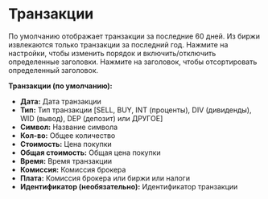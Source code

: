 # **Транзакции**

По умолчанию отображает транзакции за последние 60 дней. Из биржи извлекаются только транзакции за последний год.
Нажмите на настройки, чтобы изменить порядок и включить/отключить определенные заголовки.
Нажмите на заголовок, чтобы отсортировать определенный заголовок.

**Транзакции (по умолчанию):**
- **Дата:** Дата транзакции
- **Тип:** Тип транзакции [SELL, BUY, INT (проценты), DIV (дивиденды), WID (вывод), DEP (депозит) или ДРУГОЕ]
- **Символ:** Название символа
- **Кол-во:** Общее количество
- **Стоимость:** Цена покупки
- **Общая стоимость:** Общая цена покупки
- **Время:** Время транзакции
- **Комиссия:** Комиссия брокера
- **Плата:** Комиссия брокера или биржи или налоги
- **Идентификатор (необязательно):** Идентификатор транзакции
